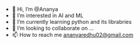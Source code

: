 - 👋 Hi, I’m @Ananya
- 👀 I’m interested in AI and ML
- 🌱 I’m currently learning python and its librabries
- 💞️ I’m looking to collaborate on ...
- 📫 How to reach me ananyaredhu02@gmail.com

<!---
ananzzz/ananzzz is a ✨ special ✨ repository because its `README.md` (this file) appears on your GitHub profile.
You can click the Preview link to take a look at your changes.
--->
